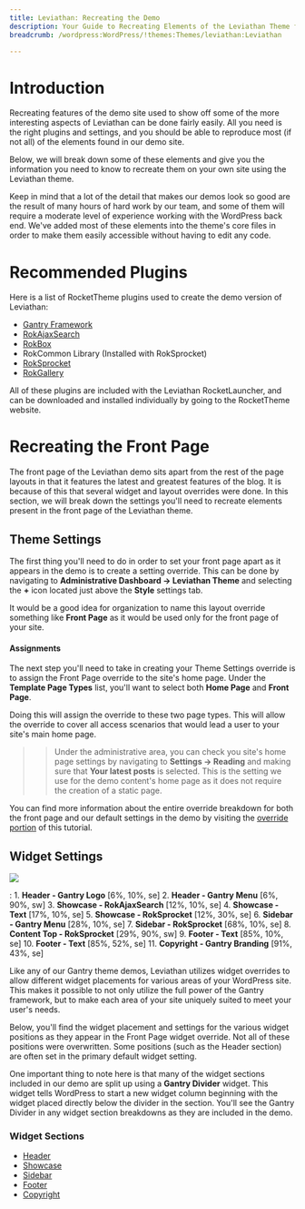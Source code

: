 ```yaml
---
title: Leviathan: Recreating the Demo
description: Your Guide to Recreating Elements of the Leviathan Theme for WordPress
breadcrumb: /wordpress:WordPress/!themes:Themes/leviathan:Leviathan

---
```


Introduction
=====
Recreating features of the demo site used to show off some of the more interesting aspects of Leviathan can be done fairly easily. All you need is the right plugins and settings, and you should be able to reproduce most (if not all) of the elements found in our demo site. 

Below, we will break down some of these elements and give you the information you need to know to recreate them on your own site using the Leviathan theme.

Keep in mind that a lot of the detail that makes our demos look so good are the result of many hours of hard work by our team, and some of them will require a moderate level of experience working with the WordPress back end. We've added most of these elements into the theme's core files in order to make them easily accessible without having to edit any code.

Recommended Plugins
=====
Here is a list of RocketTheme plugins used to create the demo version of Leviathan:

* [Gantry Framework][gantry]
* [RokAjaxSearch][rokajaxsearch]
* [RokBox][rokbox]
* RokCommon Library (Installed with RokSprocket)
* [RokSprocket][roksprocket]
* [RokGallery][gallery]

All of these plugins are included with the Leviathan RocketLauncher, and can be downloaded and installed individually by going to the RocketTheme website.

Recreating the Front Page
=====
The front page of the Leviathan demo sits apart from the rest of the page layouts in that it features the latest and greatest features of the blog. It is because of this that several widget and layout overrides were done. In this section, we will break down the settings you'll need to recreate elements present in the front page of the Leviathan theme.

Theme Settings
-----
The first thing you'll need to do in order to set your front page apart as it appears in the demo is to create a setting override. This can be done by navigating to **Administrative Dashboard -> Leviathan Theme** and selecting the **+** icon located just above the **Style** settings tab. 

It would be a good idea for organization to name this layout override something like **Front Page** as it would be used only for the front page of your site.

#### Assignments
The next step you'll need to take in creating your Theme Settings override is to assign the Front Page override to the site's home page. Under the **Template Page Types** list, you'll want to select both **Home Page** and **Front Page**.

Doing this will assign the override to these two page types. This will allow the override to cover all access scenarios that would lead a user to your site's main home page.

>> Under the administrative area, you can check you site's home page settings by navigating to **Settings -> Reading** and making sure that **Your latest posts** is selected. This is the setting we use for the demo content's home page as it does not require the creation of a static page.

You can find more information about the entire override breakdown for both the front page and our default settings in the demo by visiting the [override portion][demooverride] of this tutorial.

Widget Settings
-----
![][leviathan]

:   1. **Header - Gantry Logo** [6%, 10%, se]
    2. **Header - Gantry Menu** [6%, 90%, sw]
    3. **Showcase - RokAjaxSearch** [12%, 10%, se]
    4. **Showcase - Text** [17%, 10%, se]
    5. **Showcase - RokSprocket** [12%, 30%, se]
    6. **Sidebar - Gantry Menu** [28%, 10%, se]
    7. **Sidebar - RokSprocket** [68%, 10%, se]
    8. **Content Top - RokSprocket** [29%, 90%, sw]
    9. **Footer - Text** [85%, 10%, se]
    10. **Footer - Text** [85%, 52%, se]
    11. **Copyright - Gantry Branding** [91%, 43%, se]

Like any of our Gantry theme demos, Leviathan utilizes widget overrides to allow different widget placements for various areas of your WordPress site. This makes it possible to not only utilize the full power of the Gantry framework, but to make each area of your site uniquely suited to meet your user's needs.

Below, you'll find the widget placement and settings for the various widget positions as they appear in the Front Page widget override. Not all of these positions were overwritten. Some positions (such as the Header section) are often set in the primary default widget setting.

One important thing to note here is that many of the widget sections included in our demo are split up using a **Gantry Divider** widget. This widget tells WordPress to start a new widget column beginning with the widget placed directly below the divider in the section. You'll see the Gantry Divider in any widget section breakdowns as they are included in the demo.

### Widget Sections

* [Header][header]
* [Showcase][showcase]
* [Sidebar][sidebar]
* [Footer][footer]
* [Copyright][copyright]

[gantry]: http://gantry-framework.org/download
[rokajaxsearch]: http://www.rockettheme.com/wordpress-downloads/plugins/free/2624-rokajaxsearch
[rokbox]: http://www.rockettheme.com/wordpress-downloads/plugins/free/2625-rokbox
[roksprocket]: http://www.rockettheme.com/wordpress-downloads/plugins/free/3228-roksprocket
[leviathan]: assets/leviathan.jpeg
[roksprocket]: ../../plugins/roksprocket/
[gallery]: http://www.rockettheme.com/wordpress-downloads/plugins/club/2837-rokgallery
[faq]: faq.md
[menu]: ../../start/menu.md
[override]: http://gantry-framework.org/documentation/wordpress/configure/
[showcase]: demo_showcase.md
[feature]: demo_feature.md
[sidebar]: demo_sidebar.md
[footer]: demo_footer.md
[header]: demo_header.md
[top]: demo_top.md
[copyright]: demo_copyright.md
[demooverride]: demo_override.md
